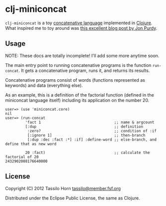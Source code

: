 # clj-miniconcat

`clj-miniconcat` is a toy [concatenative language](http://concatenative.org)
implemented in [Clojure](http://www.clojure.org/).  What inspired me to toy
around was
[this excellent blog post by Jon Purdy](http://evincarofautumn.blogspot.com/2012/02/why-concatenative-programming-matters.html).

## Usage

NOTE: These docs are totally incomplete!  I'll add some more anytime soon.

The main entry point to running concatenative programs is the function
`run-concat`.  It gets a concatenative program, runs it, and returns its
results.

Concatenative programs consist of words (functions represented as keywords) and
data (everything else).

As an example, this is a definition of the factorial function (defined in the
miniconcat language itself) including its application on the number 20.

```
user=> (use 'miniconcat.core)
nil
user=> (run-concat
         'fact 1                                 ;; name & argcount
         [:dup                                   ;; definition
          :zero?                                 ;; condition of :if
          [:ignore 1]                            ;; then-branch
          [:dup :dec :fact :*] :if] :define-word ;; else-branch, and define that as new word

         20 :fact)                               ;; calculate the factorial of 20
2432902008176640000
```

## License

Copyright (C) 2012 Tassilo Horn <tassilo@member.fsf.org>

Distributed under the Eclipse Public License, the same as Clojure.

